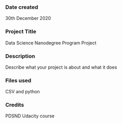 ### Date created
30th December 2020

### Project Title
Data Science Nanodegree Program Project

### Description
Describe what your project is about and what it does

### Files used
CSV and python

### Credits
PDSND Udacity course

